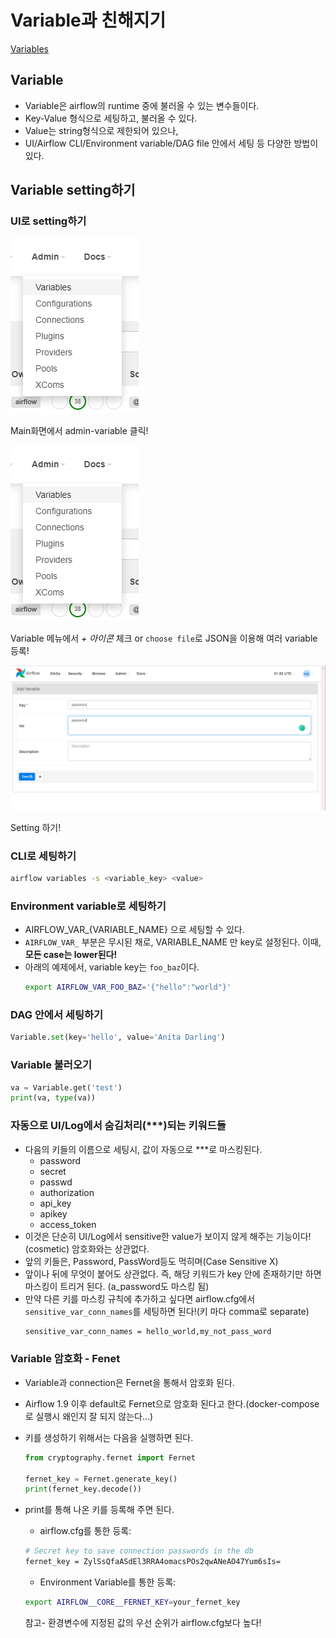 # Variable과 친해지기
[Variables](https://airflow.apache.org/docs/apache-airflow/stable/concepts/variables.html)


## Variable
 - Variable은 airflow의 runtime 중에 불러올 수 있는 변수들이다.
 - Key-Value 형식으로 세팅하고, 불러올 수 있다.
 - Value는 string형식으로 제한되어 있으나, 
 - UI/Airflow CLI/Environment variable/DAG file 안에서 세팅 등 다양한 방법이 있다.


## Variable setting하기
### UI로 setting하기
![main_admin_variable](./images/main_admin_variable.png)

Main화면에서 admin-variable 클릭!

![variable menu](./images/main_admin_variable.png)

Variable 메뉴에서 *+ 아이콘* 체크 or `choose file`로 JSON을 이용해 여러 variable 등록!

![variable ui setting](./images/variable%20UI%20setting.png)

Setting 하기!


### CLI로 세팅하기
```bash
airflow variables -s <variable_key> <value>
```


### Environment variable로 세팅하기
 - AIRFLOW_VAR_{VARIABLE_NAME} 으로 세팅할 수 있다.
 - `AIRFLOW_VAR_` 부분은 무시된 채로, VARIABLE_NAME 만 key로 설정된다. 이때, **모든 case는 lower된다!**
 - 아래의 예제에서, variable key는 `foo_baz`이다.
    ```bash
    export AIRFLOW_VAR_FOO_BAZ='{"hello":"world"}'
    ```


### DAG 안에서 세팅하기
```python
Variable.set(key='hello', value='Anita Darling')
```


### Variable 불러오기
```python
va = Variable.get('test')
print(va, type(va))
```


### 자동으로 UI/Log에서 숨김처리(***)되는 키워드들
 - 다음의 키들의 이름으로 세팅시, 값이 자동으로 ***로 마스킹된다.
    - password
    - secret
    - passwd
    - authorization
    - api_key
    - apikey
    - access_token
 - 이것은 단순히 UI/Log에서 sensitive한 value가 보이지 않게 해주는 기능이다!(cosmetic) 암호화와는 상관없다.
 - 앞의 키들은, Password, PassWord등도 먹히며(Case Sensitive X)
 - 앞이나 뒤에 무엇이 붙어도 상관없다. 즉, 해당 키워드가 key 안에 존재하기만 하면 마스킹이 트리거 된다. (a_password도 마스킹 됨)
 - 만약 다른 키를 마스킹 규칙에 추가하고 싶다면 airflow.cfg에서 `sensitive_var_conn_names`를 세팅하면 된다!(키 마다 comma로 separate)
    ```bash
    sensitive_var_conn_names = hello_world,my_not_pass_word
    ```


### Variable 암호화 - Fenet
 - Variable과 connection은 Fernet을 통해서 암호화 된다.
 - Airflow 1.9 이후 default로 Fernet으로 암호화 된다고 한다.(docker-compose로 실행시 왜인지 잘 되지 않는다...)
 - 키를 생성하기 위해서는 다음을 실행하면 된다.
    ```python
    from cryptography.fernet import Fernet

    fernet_key = Fernet.generate_key()
    print(fernet_key.decode())
    ```
 - print를 통해 나온 키를 등록해 주면 된다.
    - airflow.cfg를 통한 등록:
    ```bash
    # Secret key to save connection passwords in the db
    fernet_key = ZylSsQfaASdEl3RRA4omacsPOs2qwANeAO47Yum6sIs=
    ```

    - Environment Variable를 통한 등록:
    ```bash
    export AIRFLOW__CORE__FERNET_KEY=your_fernet_key
    ```
    참고- 환경변수에 지정된 값의 우선 순위가 airflow.cfg보다 높다!




